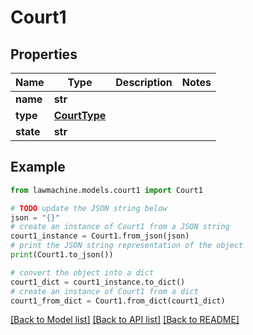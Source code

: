 # Court1


## Properties

Name | Type | Description | Notes
------------ | ------------- | ------------- | -------------
**name** | **str** |  | 
**type** | [**CourtType**](CourtType.md) |  | 
**state** | **str** |  | 

## Example

```python
from lawmachine.models.court1 import Court1

# TODO update the JSON string below
json = "{}"
# create an instance of Court1 from a JSON string
court1_instance = Court1.from_json(json)
# print the JSON string representation of the object
print(Court1.to_json())

# convert the object into a dict
court1_dict = court1_instance.to_dict()
# create an instance of Court1 from a dict
court1_from_dict = Court1.from_dict(court1_dict)
```
[[Back to Model list]](../README.md#documentation-for-models) [[Back to API list]](../README.md#documentation-for-api-endpoints) [[Back to README]](../README.md)


